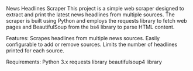 News Headlines Scraper
This project is a simple web scraper designed to extract and print the latest news headlines from multiple sources. 
The scraper is built using Python and employs the requests library to fetch web pages and BeautifulSoup from the bs4 library to parse HTML content.

Features:
Scrapes headlines from multiple news sources.
Easily configurable to add or remove sources.
Limits the number of headlines printed for each source.

Requirements:
Python 3.x
requests library
beautifulsoup4 library
